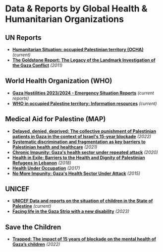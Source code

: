 # Data & Reports by Global Health & Humanitarian Organizations


## UN Reports
- [**Humanitarian Situation: occupied Palestinian territory (OCHA)**](https://reliefweb.int/country/pse) _(current)_
- [**The Goldstone Report: The Legacy of the Landmark Investigation of the Gaza Conflict**](https://books.google.nl/books?id=OsM94e1GHxAC) _(2011)_

## World Health Organization (WHO)
- [**Gaza Hostilities 2023/2024 - Emergency Situation Reports**](https://www.emro.who.int/opt/information-resources/emergency-situation-reports.html) _(current reports)_
- [**WHO in occupied Palestine territory: Information resources**](https://www.emro.who.int/opt/information-resources/index.html) _(current)_

## Medical Aid for Palestine (MAP)
- [**Delayed, denied, deprived: The collective punishment of Palestinian patients in Gaza in the context of Israel's 15-year blockade**](https://www.map.org.uk/downloads/map-al-mezan-access-to-health-online.pdf) _(2022)_
- [**Systematic discrimination and fragmentation as key barriers to Palestinian health and healthcare**](https://www.map.org.uk/downloads/reports/map-health-inequalities-paper-final.pdf) _(2021)_
- [**Chronic Impunity: Gaza's health sector under repeated attack**](https://www.map.org.uk/downloads/chronic-impunity-gazas-health-sector-under-repeated-attack.pdf) _(2020)_
- [**Health in Exile: Barriers to the Health and Dignity of Palestinian Refugees in Lebanon**](https://www.map.org.uk/downloads/health-in-exile--barriers-to-the-health-and-dignity-of-palestinian-refugees-in-lebanon.pdf) _(2018)_
- [**Health Under Occupation**](https://www.map.org.uk/downloads/health-under-occupation---map-report-2017.pdf) _(2017)_
- [**No More Impunity: Gaza's Health Sector Under Attack**](https://www.map.org.uk/downloads/no-more-impunity--gazas-health-sector-under-attack.pdf) _(2015)_

## UNICEF
- [**UNICEF Data and reports on the situation of children in the State of Palestine**](https://www.unicef.org/sop/research-and-reports) _(current)_
- [**Facing life in the Gaza Strip with a new disability**](https://www.unicef.org/sop/stories/facing-life-gaza-strip-new-disability) _(2023)_

## Save the Children
- [**Trapped: The impact of 15 years of blockade on the mental health of Gaza’s children**](https://resourcecentre.savethechildren.net/document/trapped-the-impact-of-15-years-of-blockade-on-the-mental-health-of-gazas-children/) _(2022)_

